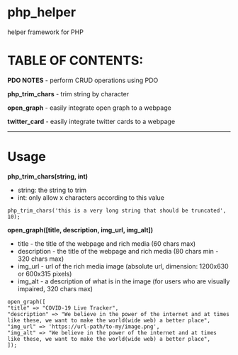 # php_helper
helper framework for PHP

# TABLE OF CONTENTS:

**PDO NOTES** - perform CRUD operations using PDO  

**php_trim_chars** - trim string by character  

**open_graph** - easily integrate open graph to a webpage  

**twitter_card** - easily integrate twitter cards to a webpage

---

# Usage  

**php_trim_chars(string, int)**  
* string: the string to trim  
* int: only allow x characters according to this value  
```
php_trim_chars('this is a very long string that should be truncated', 10);
```
  
**open_graph([title, description, img_url, img_alt])**  
* title        - the title of the webpage and rich media (60 chars max)
* description  - the title of the webpage and rich media (80 chars min - 320 chars max)
* img_url      - url of the rich media image (absolute url, dimension: 1200x630 or 600x315 pixels)
* img_alt      - a description of what is in the image (for users who are visually impaired, 320 chars max)
```
open_graph([
"title" => "COVID-19 Live Tracker",
"description" => "We believe in the power of the internet and at times like these, we want to make the world(wide web) a better place",
"img_url" => 'https://url-path/to-my/image.png',
"img_alt" => "We believe in the power of the internet and at times like these, we want to make the world(wide web) a better place",
]);
```
